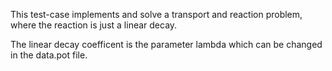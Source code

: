 

This test-case implements and solve a transport and reaction problem, where the reaction is just a linear decay.

The linear decay coefficent is the parameter lambda which can be changed in the data.pot file.

